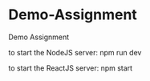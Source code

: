 # Demo-Assignment
Demo Assignment

to start the NodeJS server:
npm run dev

to start the ReactJS server:
npm start
